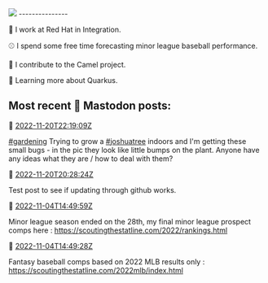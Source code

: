 <img src="https://github.com/cunningt/cunningt/workflows/Update%20README/badge.svg">
---------------


👔 I work at Red Hat in Integration.

⚾️ I spend some free time forecasting minor league baseball performance.

🐫 I contribute to the Camel project.

🤷 Learning more about Quarkus.



Most recent 🦣 Mastodon posts:
---------------


🦣  [2022-11-20T22:19:09Z](https://mastodon.social/@tcunning/109378453470068085)

<p><a href="https://mastodon.social/tags/gardening" class="mention hashtag" rel="tag">#<span>gardening</span></a> Trying to grow a <a href="https://mastodon.social/tags/joshuatree" class="mention hashtag" rel="tag">#<span>joshuatree</span></a> indoors and I&#39;m getting these small bugs - in the pic they look like little bumps on the plant.    Anyone have any ideas what they are / how to deal with them?</p>


🦣  [2022-11-20T20:28:24Z](https://mastodon.social/@tcunning/109378018014411246)

<p>Test post to see if updating through github works.</p>


🦣  [2022-11-04T14:49:59Z](https://mastodon.social/@tcunning/109286090283001920)

<p>Minor league season ended on the 28th, my final minor league prospect comps here : <a href="https://scoutingthestatline.com/2022/rankings.html" target="_blank" rel="nofollow noopener noreferrer"><span class="invisible">https://</span><span class="ellipsis">scoutingthestatline.com/2022/r</span><span class="invisible">ankings.html</span></a></p>


🦣  [2022-11-04T14:49:28Z](https://mastodon.social/@tcunning/109286088250456009)

<p>Fantasy baseball comps based on 2022 MLB results only : <a href="https://scoutingthestatline.com/2022mlb/index.html" target="_blank" rel="nofollow noopener noreferrer"><span class="invisible">https://</span><span class="ellipsis">scoutingthestatline.com/2022ml</span><span class="invisible">b/index.html</span></a></p>


